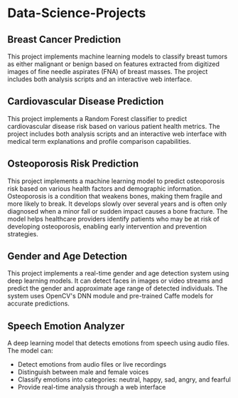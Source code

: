 # Data-Science-Projects
## Breast Cancer Prediction
This project implements machine learning models to classify breast tumors as either malignant or benign based on features extracted from digitized images of fine needle aspirates (FNA) of breast masses. The project includes both analysis scripts and an interactive web interface.

## Cardiovascular Disease Prediction
This project implements a Random Forest classifier to predict cardiovascular disease risk based on various patient health metrics. The project includes both analysis scripts and an interactive web interface with medical term explanations and profile comparison capabilities.

## Osteoporosis Risk Prediction
This project implements a machine learning model to predict osteoporosis risk based on various health factors and demographic information. Osteoporosis is a condition that weakens bones, making them fragile and more likely to break. It develops slowly over several years and is often only diagnosed when a minor fall or sudden impact causes a bone fracture. The model helps healthcare providers identify patients who may be at risk of developing osteoporosis, enabling early intervention and prevention strategies.

## Gender and Age Detection
This project implements a real-time gender and age detection system using deep learning models. It can detect faces in images or video streams and predict the gender and approximate age range of detected individuals. The system uses OpenCV's DNN module and pre-trained Caffe models for accurate predictions.

## Speech Emotion Analyzer
A deep learning model that detects emotions from speech using audio files. The model can:

- Detect emotions from audio files or live recordings
- Distinguish between male and female voices
- Classify emotions into categories: neutral, happy, sad, angry, and fearful
- Provide real-time analysis through a web interface
